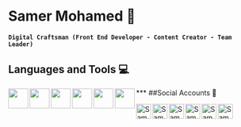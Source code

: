 # Samer Mohamed 🪽
**`Digital Craftsman (Front End Developer - Content Creator - Team Leader)`**
## Languages and Tools 💻
<img align="left" width="40px" styly="paddin-right:10px;"  src="https://cdn.jsdelivr.net/gh/devicons/devicon@latest/icons/html5/html5-original.svg"/>
<img align="left" width="40px" styly="paddin-right:10px;"   src="https://cdn.jsdelivr.net/gh/devicons/devicon@latest/icons/css3/css3-original.svg"  />
<img align="left" width="40px" styly="paddin-right:10px;"  src="https://cdn.jsdelivr.net/gh/devicons/devicon@latest/icons/bootstrap/bootstrap-original.svg" />
<img align="left" width="40px" styly="paddin-right:10px;"  src="https://cdn.jsdelivr.net/gh/devicons/devicon@latest/icons/sass/sass-original.svg" />
<img align="left" width="40px" styly="paddin-right:10px;"  src="https://cdn.jsdelivr.net/gh/devicons/devicon@latest/icons/javascript/javascript-original.svg" />
<img align="left" width="40px" styly="paddin-right:10px;"  src="https://cdn.jsdelivr.net/gh/devicons/devicon@latest/icons/react/react-original.svg"/>
***
##Social Accounts 📱

[<img  align="left" width="30px" styly="paddin-right:10px;"  alt="Samer Mohamed | LinkedIn" src="https://cdn.jsdelivr.net/gh/devicons/devicon@latest/icons/linkedin/linkedin-original.svg" />][linkedin]

[<img align="left" width="30px" styly="paddin-right:10px;"   alt="Samer Mohamed | facebook" src="https://cdn.jsdelivr.net/gh/devicons/devicon@latest/icons/facebook/facebook-original.svg" />][facebook]

[<img  align="left" width="30px" styly="paddin-right:10px;"  alt="Samer Mohamed | Instagram" src="https://www.svgrepo.com/show/452229/instagram-1.svg" />][instagram]

[<img  align="left" width="30px" styly="paddin-right:10px;"  alt="Samer Mohamed | tiktok"  src="https://www.svgrepo.com/show/303156/tiktok-icon-white-1-logo.svg" />][tiktok]

[<img  align="left" width="30px" styly="paddin-right:10px;"  alt="Samer Mohamed | telegram" src="https://www.svgrepo.com/show/452115/telegram.svg" />][telegram]

[<img  align="left" width="30px" styly="paddin-right:10px;"  alt="Samer Mohamed | whatsapp" src="https://www.svgrepo.com/show/475692/whatsapp-color.svg" />][whatsapp]





[linkedin]: https://www.linkedin.com/in/samer-mohamed-5b2586280
[facebook]: https://www.facebook.com/profile.php?id=100083281736623&mibextid=ZbWKwL
[instagram]: https://instagram.com/samer_mohamed96?utm_source=qr&igshid=MzNlNGNkZWQ4Mg%3D%3D
[tiktok]: https://www.tiktok.com/@samermo96?_t=8oLmttnsnbN&_r=1
[telegram]: https://t.me/+201065849076
[whatsapp]: https://wa.me/qr/DSRQF7O6GN4JL1


